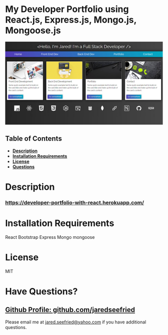 # My Developer Portfolio using React.js, Express.js, Mongo.js, Mongoose.js 

![Employee tracker with react](./public/images/readme-image.jpg)

## Table of Contents

- **[Description](#Description)**
- **[Installation Requirements](#Installation-Requirements)**
- **[License](#License)**
- **[Questions](#Questions)**

# Description

 ### https://developer-portfolio-with-react.herokuapp.com/

# Installation Requirements

React
Bootstrap
Express
Mongo mongoose

# License

MIT

# Have Questions?

## [Github Profile: github.com/jaredseefried](https://github.com/jaredseefried "Title")

Please email me at jared.seefried@yahoo.com if you have additional questions.
